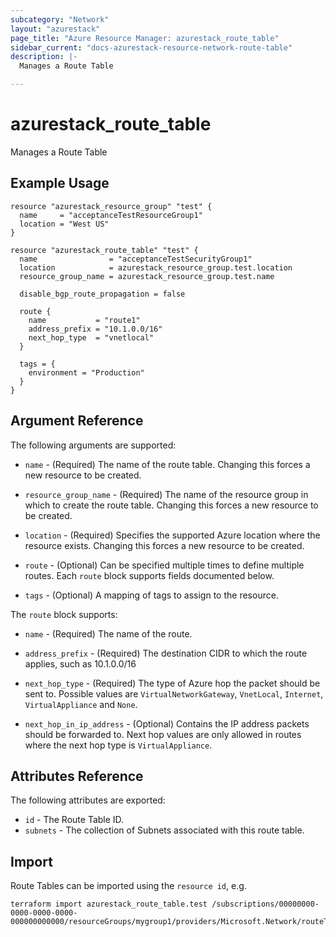 ```yaml
---
subcategory: "Network"
layout: "azurestack"
page_title: "Azure Resource Manager: azurestack_route_table"
sidebar_current: "docs-azurestack-resource-network-route-table"
description: |-
  Manages a Route Table

---
```


# azurestack_route_table

Manages a Route Table

## Example Usage

```hcl
resource "azurestack_resource_group" "test" {
  name     = "acceptanceTestResourceGroup1"
  location = "West US"
}

resource "azurestack_route_table" "test" {
  name                = "acceptanceTestSecurityGroup1"
  location            = azurestack_resource_group.test.location
  resource_group_name = azurestack_resource_group.test.name

  disable_bgp_route_propagation = false

  route {
    name           = "route1"
    address_prefix = "10.1.0.0/16"
    next_hop_type  = "vnetlocal"
  }

  tags = {
    environment = "Production"
  }
}
```

## Argument Reference

The following arguments are supported:

* `name` - (Required) The name of the route table. Changing this forces a new resource to be created.

* `resource_group_name` - (Required) The name of the resource group in which to create the route table. Changing this forces a new resource to be created.

* `location` - (Required) Specifies the supported Azure location where the resource exists. Changing this forces a new resource to be created.

* `route` - (Optional) Can be specified multiple times to define multiple routes. Each `route` block supports fields documented below.

* `tags` - (Optional) A mapping of tags to assign to the resource.

The `route` block supports:

* `name` - (Required) The name of the route.

* `address_prefix` - (Required) The destination CIDR to which the route applies, such as 10.1.0.0/16

* `next_hop_type` - (Required) The type of Azure hop the packet should be sent to. Possible values are `VirtualNetworkGateway`, `VnetLocal`, `Internet`, `VirtualAppliance` and `None`.

* `next_hop_in_ip_address` - (Optional) Contains the IP address packets should be forwarded to. Next hop values are only allowed in routes where the next hop type is `VirtualAppliance`.


## Attributes Reference

The following attributes are exported:

* `id` - The Route Table ID.
* `subnets` - The collection of Subnets associated with this route table.

## Import

Route Tables can be imported using the `resource id`, e.g.

```shell
terraform import azurestack_route_table.test /subscriptions/00000000-0000-0000-0000-000000000000/resourceGroups/mygroup1/providers/Microsoft.Network/routeTables/mytable1
```
